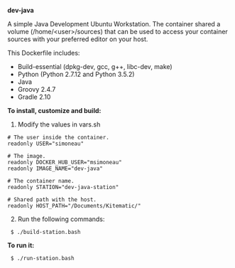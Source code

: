 **dev-java**

A simple Java Development Ubuntu Workstation. The container shared a volume (/home/\<user\>/sources) that can be used to access your container sources with your preferred editor on your host.

This Dockerfile includes:

  - Build-essential (dpkg-dev, gcc, g++, libc-dev, make)
  - Python (Python 2.7.12 and Python 3.5.2)
  - Java
  - Groovy 2.4.7
  - Gradle 2.10

**To install, customize and build:**

1. Modify the values in vars.sh
 ```
# The user inside the container.
readonly USER="simoneau"

# The image.
readonly DOCKER_HUB_USER="msimoneau"
readonly IMAGE_NAME="dev-java"

# The container name.
readonly STATION="dev-java-station"

# Shared path with the host.
readonly HOST_PATH="/Documents/Kitematic/"
 ```
 
2. Run the following commands:
  ```
   $ ./build-station.bash
  ```

**To run it:**
  ```
   $ ./run-station.bash
  ```
